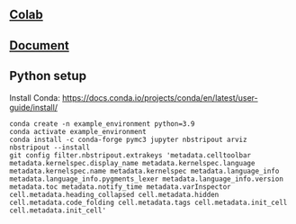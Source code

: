 ## [Colab](https://colab.research.google.com/github/emilemathieu/illegal_fishing/blob/master/1step.ipynb)

## [Document](https://docs.google.com/document/d/1NTCS4BisS78g7oFP0l3vq37_5zN2wf-9Gz0ixvrsAb4/edit?usp=sharing)

## Python setup
Install Conda: https://docs.conda.io/projects/conda/en/latest/user-guide/install/
```
conda create -n example_environment python=3.9
conda activate example_environment
conda install -c conda-forge pymc3 jupyter nbstripout arviz
nbstripout --install
git config filter.nbstripout.extrakeys 'metadata.celltoolbar metadata.kernelspec.display_name metadata.kernelspec.language metadata.kernelspec.name metadata.kernelspec metadata.language_info metadata.language_info.pygments_lexer metadata.language_info.version metadata.toc metadata.notify_time metadata.varInspector cell.metadata.heading_collapsed cell.metadata.hidden cell.metadata.code_folding cell.metadata.tags cell.metadata.init_cell cell.metadata.init_cell'
```
